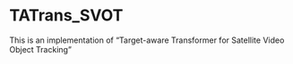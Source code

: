 # TATrans_SVOT
This is an implementation of “Target-aware Transformer for Satellite Video Object Tracking”
